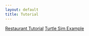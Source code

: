 ```yaml
---
layout: default
title: Tutorial
---
```


[Restaurant Tutorial](tutorials/restaurant_tutorial.md)
[Turtle Sim Example](tutorials/turtle_sim_example.md)